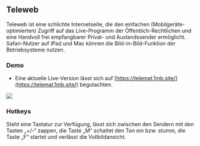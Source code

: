 ## Teleweb
Teleweb ist eine schlichte Internetseite, die den einfachen (Mobilgeräte-optimierten) Zugriff auf das Live-Programm der Öffentlich-Rechtlichen und eine Handvoll frei empfangbarer Privat- und Auslandssender ermöglicht. Safari-Nutzer auf iPad und Mac können die Bild-in-Bild-Funktion der Betriebsysteme nutzen. 

### Demo
- Eine aktuelle Live-Version lässt sich auf [https://telemat.1mb.site/](https://telemat.1mb.site/) begutachten.

![](pics/screen-teleweb.png)

### Hotkeys
Steht eine Tastatur zur Verfügung, lässt sich zwischen den Sendern mit den Tasten „+/-“ zappen, die Taste „M“ schaltet den Ton ein bzw. stumm, die Taste „F“ startet und verlässt die Vollbildansicht.

